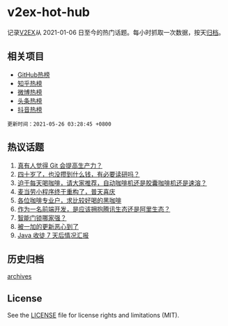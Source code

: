 # v2ex-hot-hub

 记录[V2EX](https://www.v2ex.com/)从 2021-01-06 日至今的热门话题。每小时抓取一次数据，按天[归档](archives)。
 
 ## 相关项目

- [GitHub热榜](https://github.com/lonnyzhang423/github-hot-hub)
- [知乎热榜](https://github.com/lonnyzhang423/zhihu-hot-hub)
- [微博热榜](https://github.com/lonnyzhang423/weibo-hot-hub)
- [头条热榜](https://github.com/lonnyzhang423/toutiao-hot-hub)
- [抖音热榜](https://github.com/lonnyzhang423/douyin-hot-hub)


 `更新时间：2021-05-26 03:28:45 +0800`

## 热议话题

1. [真有人觉得 Git 会提高生产力？](https://www.v2ex.com/t/779029)
1. [四十岁了，也没攒到什么钱，有必要读研吗？](https://www.v2ex.com/t/778984)
1. [迫于每天喝咖啡，请大家推荐，自动咖啡机还是胶囊咖啡机还是速溶？](https://www.v2ex.com/t/779002)
1. [麦当劳小程序终于重构了，普天喜庆](https://www.v2ex.com/t/779012)
1. [各位咖啡专业户，求比较好喝的黑咖啡](https://www.v2ex.com/t/778985)
1. [作为一名前端开发，是应该拥抱腾讯生态还是阿里生态？](https://www.v2ex.com/t/779070)
1. [智能门锁哪家强？](https://www.v2ex.com/t/779053)
1. [被一加的更新恶心到了](https://www.v2ex.com/t/778993)
1. [Java 收徒 7 天后情况汇报](https://www.v2ex.com/t/779074)

## 历史归档

[archives](archives)

## License

See the [LICENSE](LICENSE) file for license rights and limitations (MIT).
